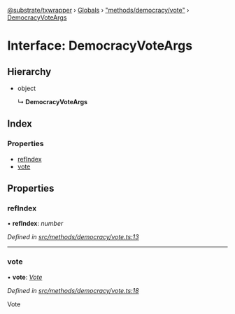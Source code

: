 [@substrate/txwrapper](../README.md) › [Globals](../globals.md) › ["methods/democracy/vote"](../modules/_methods_democracy_vote_.md) › [DemocracyVoteArgs](_methods_democracy_vote_.democracyvoteargs.md)

# Interface: DemocracyVoteArgs

## Hierarchy

* object

  ↳ **DemocracyVoteArgs**

## Index

### Properties

* [refIndex](_methods_democracy_vote_.democracyvoteargs.md#refindex)
* [vote](_methods_democracy_vote_.democracyvoteargs.md#vote)

## Properties

###  refIndex

• **refIndex**: *number*

*Defined in [src/methods/democracy/vote.ts:13](https://github.com/paritytech/txwrapper/blob/b8a34ea/src/methods/democracy/vote.ts#L13)*

___

###  vote

• **vote**: *[Vote](../modules/_methods_democracy_types_.md#vote)*

*Defined in [src/methods/democracy/vote.ts:18](https://github.com/paritytech/txwrapper/blob/b8a34ea/src/methods/democracy/vote.ts#L18)*

Vote

